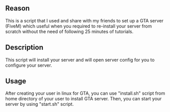 ## Reason

This is a script that I used and share with my friends to set up a GTA server (FiveM) which useful when you required to re-install your server from scratch without the need of following 25 minutes of tutorials.

## Description

This script will install your server and will open server config for you to configure your server. 

## Usage

After creating your user in linux for GTA, you can use "install.sh" script from home directory of your user to install GTA server. Then, you can start your server by using "start.sh" script.
